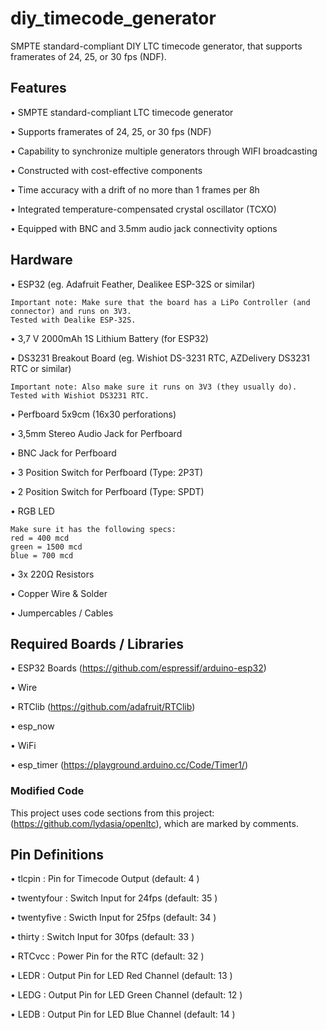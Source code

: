 # diy_timecode_generator
SMPTE standard-compliant DIY LTC timecode generator, that supports framerates of 24, 25, or 30 fps (NDF).

## Features
•	SMPTE standard-compliant LTC timecode generator

•	Supports framerates of 24, 25, or 30 fps (NDF)

•	Capability to synchronize multiple generators through WIFI broadcasting

•	Constructed with cost-effective components

•	Time accuracy with a drift of no more than 1 frames per 8h

•	Integrated temperature-compensated crystal oscillator (TCXO)

•	Equipped with BNC and 3.5mm audio jack connectivity options

## Hardware
•	ESP32 (eg. Adafruit Feather, Dealikee ESP-32S or similar)

	Important note: Make sure that the board has a LiPo Controller (and connector) and runs on 3V3.
    Tested with Dealike ESP-32S.


 
•	3,7 V 2000mAh 1S Lithium Battery (for ESP32)

•	DS3231 Breakout Board (eg. Wishiot DS-3231 RTC, AZDelivery DS3231 RTC or similar)

	Important note: Also make sure it runs on 3V3 (they usually do).
    Tested with Wishiot DS3231 RTC.
 
•	Perfboard 5x9cm (16x30 perforations)

•	3,5mm Stereo Audio Jack for Perfboard

•	BNC Jack for Perfboard

•	3 Position Switch for Perfboard (Type: 2P3T)

•	2 Position Switch for Perfboard (Type: SPDT)

•	RGB LED

	Make sure it has the following specs:
	red = 400 mcd
	green = 1500 mcd
	blue = 700 mcd
  
•	3x 220Ω Resistors

•	Copper Wire & Solder

•	Jumpercables / Cables


## Required Boards / Libraries
•	ESP32 Boards (https://github.com/espressif/arduino-esp32)

•	Wire

•	RTClib (https://github.com/adafruit/RTClib)

•	esp_now 

•	WiFi

•	esp_timer (https://playground.arduino.cc/Code/Timer1/)

### Modified Code
This project uses code sections from this project: (https://github.com/lydasia/openltc), which are marked by comments.

## Pin Definitions
•	tlcpin : Pin for Timecode Output (default: 4 )

•	twentyfour : Switch Input for 24fps (default: 35 )

•	twentyfive : Swicth Input for 25fps (default: 34 )

•	thirty : Switch Input for 30fps (default: 33 )

• RTCvcc : Power Pin for the RTC (default: 32 )

•	LEDR : Output Pin for LED Red Channel (default: 13 )

•	LEDG : Output Pin for LED Green Channel (default: 12 )

•	LEDB : Output Pin for LED Blue Channel (default: 14 )

